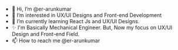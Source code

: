 - 👋 Hi, I’m @er-arunkumar
- 👀 I’m interested in UX/UI Designs and Front-end Development
- 🌱 I’m currently learning React Js and UX/UI Designs.
- ✨ I'm Basically Mechanical Engineer. But, Now my focus on UX/UI Design and Front-end Field.
- 📫 How to reach me @er-arunkumar

<!---
er-arunkumar/er-arunkumar is a ✨ special ✨ repository because its `README.md` (this file) appears on your GitHub profile.
You can click the Preview link to take a look at your changes.
--->

